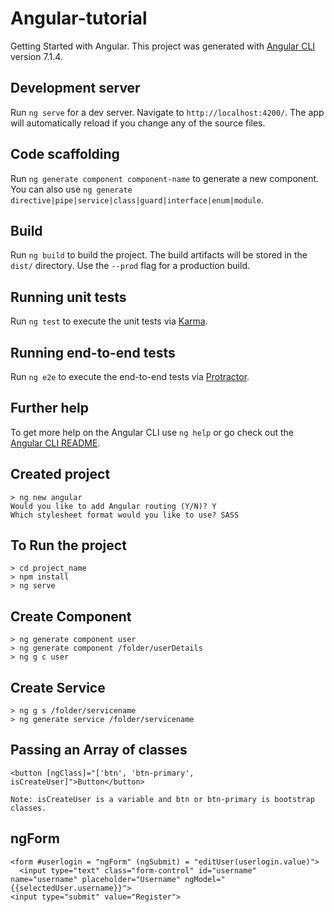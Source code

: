 # Angular-tutorial
Getting Started with Angular. This project was generated with [Angular CLI](https://github.com/angular/angular-cli) version 7.1.4.

## Development server

Run `ng serve` for a dev server. Navigate to `http://localhost:4200/`. The app will automatically reload if you change any of the source files.

## Code scaffolding

Run `ng generate component component-name` to generate a new component. You can also use `ng generate directive|pipe|service|class|guard|interface|enum|module`.

## Build

Run `ng build` to build the project. The build artifacts will be stored in the `dist/` directory. Use the `--prod` flag for a production build.

## Running unit tests

Run `ng test` to execute the unit tests via [Karma](https://karma-runner.github.io).

## Running end-to-end tests

Run `ng e2e` to execute the end-to-end tests via [Protractor](http://www.protractortest.org/).

## Further help

To get more help on the Angular CLI use `ng help` or go check out the [Angular CLI README](https://github.com/angular/angular-cli/blob/master/README.md).

## Created project 

    > ng new angular
    Would you like to add Angular routing (Y/N)? Y
    Which stylesheet format would you like to use? SASS
    
## To Run the project

    > cd project_name
    > npm install
    > ng serve
   
## Create Component

    > ng generate component user
    > ng generate component /folder/userDetails
    > ng g c user
   
## Create Service

    > ng g s /folder/servicename
    > ng generate service /folder/servicename
   
## Passing an Array of classes
   
    <button [ngClass]="['btn', 'btn-primary', isCreateUser]">Button</button>
    
    Note: isCreateUser is a variable and btn or btn-primary is bootstrap classes. 

## ngForm

    <form #userlogin = "ngForm" (ngSubmit) = "editUser(userlogin.value)">
      <input type="text" class="form-control" id="username" name="username" placeholder="Username" ngModel="{{selectedUser.username}}">
    <input type="submit" value="Register">
      
